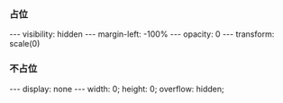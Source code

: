 ### 占位
--- visibility: hidden
--- margin-left: -100%
--- opacity: 0
--- transform: scale(0)

### 不占位
--- display: none
--- width: 0; height: 0; overflow: hidden;